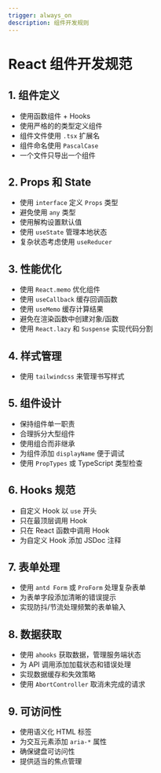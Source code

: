 ```yaml
---
trigger: always_on
description: 组件开发规则
---
```


# React 组件开发规范

## 1. 组件定义

- 使用函数组件 + Hooks
- 使用严格的的类型定义组件
- 组件文件使用 `.tsx` 扩展名
- 组件命名使用 `PascalCase`
- 一个文件只导出一个组件

## 2. Props 和 State

- 使用 `interface` 定义 `Props` 类型
- 避免使用 `any` 类型
- 使用解构设置默认值
- 使用 `useState` 管理本地状态
- 复杂状态考虑使用 `useReducer`

## 3. 性能优化

- 使用 `React.memo` 优化组件
- 使用 `useCallback` 缓存回调函数
- 使用 `useMemo` 缓存计算结果
- 避免在渲染函数中创建对象/函数
- 使用 `React.lazy` 和 `Suspense` 实现代码分割

## 4. 样式管理

- 使用 `tailwindcss` 来管理书写样式


## 5. 组件设计

- 保持组件单一职责
- 合理拆分大型组件
- 使用组合而非继承
- 为组件添加 `displayName` 便于调试
- 使用 `PropTypes` 或 TypeScript 类型检查

## 6. Hooks 规范

- 自定义 Hook 以 `use` 开头
- 只在最顶层调用 Hook
- 只在 React 函数中调用 Hook
- 为自定义 Hook 添加 JSDoc 注释

## 7. 表单处理

- 使用 `antd Form` 或 `ProForm` 处理复杂表单
- 为表单字段添加清晰的错误提示
- 实现防抖/节流处理频繁的表单输入

## 8. 数据获取

- 使用 `ahooks` 获取数据，管理服务端状态
- 为 API 调用添加加载状态和错误处理
- 实现数据缓存和失效策略
- 使用 `AbortController` 取消未完成的请求

## 9. 可访问性

- 使用语义化 HTML 标签
- 为交互元素添加 `aria-*` 属性
- 确保键盘可访问性
- 提供适当的焦点管理